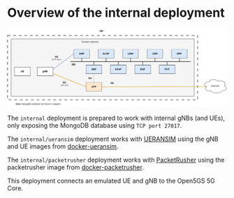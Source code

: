 # Overview of the internal deployment

![Overview of the internal deployment](../../misc/diagrams/internal.png)

The `internal` deployment is prepared to work with internal gNBs (and UEs), only exposing the MongoDB database using `TCP port 27017`.

The `internal/ueransim` deployment works with [UERANSIM](https://github.com/aligungr/UERANSIM) using the gNB and UE images from [docker-ueransim](https://github.com/Borjis131/docker-ueransim).

The `internal/packetrusher` deployment works with [PacketRusher](https://github.com/HewlettPackard/PacketRusher) using the packetrusher image from [docker-packetrusher](https://github.com/Borjis131/docker-packetrusher).

This deployment connects an emulated UE and gNB to the Open5GS 5G Core.